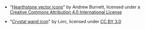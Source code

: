 - "[Hearthstone vector icons](https://github.com/andburn/hs-icons)" by Andrew Burnett,  licensed under a [Creative Commons Attribution 4.0 International License](http://creativecommons.org/licenses/by/4.0/)

- "[Crystal wand icon](http://game-icons.net/lorc/originals/crystal-wand.html)" by Lorc, licensed under [CC BY 3.0](http://creativecommons.org/licenses/by/3.0/)